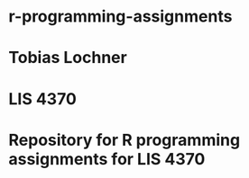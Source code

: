 # r-programming-assignments
# Tobias Lochner
# LIS 4370
# Repository for R programming assignments for LIS 4370
